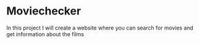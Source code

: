 # Moviechecker
In this project I will create a website where you can search for movies and get information about the films
